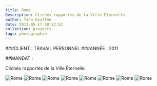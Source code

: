 ```yaml
---
title: Rome
Description: Clichés rapportés de la Ville Éternelle. 
author: Yann Gouffon
date: 2013-05-17 18:22:53
collection: projects
tags: photographie
---
```


###CLIENT : TRAVAIL PERSONNEL
###ANNÉE : 2011

##MANDAT :

Clichés rapportés de la Ville Éternelle. 

![Rome](http://staging.yago.io/content/images/rome01.jpg.jpg)
![Rome](http://staging.yago.io/content/images/rome02.jpg.jpg)
![Rome](http://staging.yago.io/content/images/rome03.jpg.jpg)
![Rome](http://staging.yago.io/content/images/rome04.jpg.jpg)
![Rome](http://staging.yago.io/content/images/rome05.jpg.jpg)
![Rome](http://staging.yago.io/content/images/rome06.jpg.jpg)
![Rome](http://staging.yago.io/content/images/rome07.jpg.jpg)
![Rome](http://staging.yago.io/content/images/rome08.jpg.jpg)

